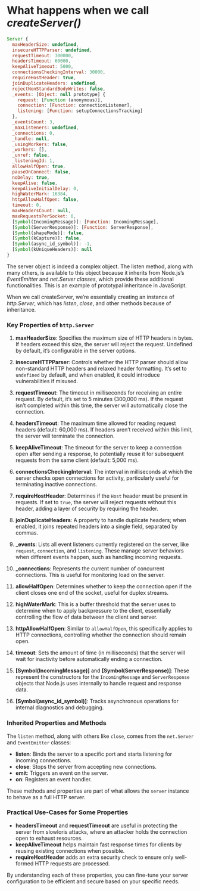 # What happens when we call _createServer()_

```js
Server {
  maxHeaderSize: undefined,
  insecureHTTPParser: undefined,
  requestTimeout: 300000,
  headersTimeout: 60000,
  keepAliveTimeout: 5000,
  connectionsCheckingInterval: 30000,
  requireHostHeader: true,
  joinDuplicateHeaders: undefined,
  rejectNonStandardBodyWrites: false,
  _events: [Object: null prototype] {
    request: [Function (anonymous)],
    connection: [Function: connectionListener],
    listening: [Function: setupConnectionsTracking]
  },
  _eventsCount: 3,
  _maxListeners: undefined,
  _connections: 0,
  _handle: null,
  _usingWorkers: false,
  _workers: [],
  _unref: false,
  _listeningId: 1,
  allowHalfOpen: true,
  pauseOnConnect: false,
  noDelay: true,
  keepAlive: false,
  keepAliveInitialDelay: 0,
  highWaterMark: 16384,
  httpAllowHalfOpen: false,
  timeout: 0,
  maxHeadersCount: null,
  maxRequestsPerSocket: 0,
  [Symbol(IncomingMessage)]: [Function: IncomingMessage],
  [Symbol(ServerResponse)]: [Function: ServerResponse],
  [Symbol(shapeMode)]: false,
  [Symbol(kCapture)]: false,
  [Symbol(async_id_symbol)]: -1,
  [Symbol(kUniqueHeaders)]: null
}
```

The server object is indeed a complex object. The listen method, along with many others, is available to this object because it inherits from Node.js’s _EventEmitter_ and _net.Server classes_, which provide these additional functionalities. This is an example of prototypal inheritance in JavaScript.

When we call createServer, we’re essentially creating an instance of _http.Server_, which has _listen_, _close_, and other methods because of inheritance.

### Key Properties of `http.Server`

1. **maxHeaderSize**: Specifies the maximum size of HTTP headers in bytes. If headers exceed this size, the server will reject the request. Undefined by default, it’s configurable in the server options.

2. **insecureHTTPParser**: Controls whether the HTTP parser should allow non-standard HTTP headers and relaxed header formatting. It’s set to `undefined` by default, and when enabled, it could introduce vulnerabilities if misused.

3. **requestTimeout**: The timeout in milliseconds for receiving an entire request. By default, it’s set to 5 minutes (300,000 ms). If the request isn’t completed within this time, the server will automatically close the connection.

4. **headersTimeout**: The maximum time allowed for reading request headers (default: 60,000 ms). If headers aren’t received within this limit, the server will terminate the connection.

5. **keepAliveTimeout**: The timeout for the server to keep a connection open after sending a response, to potentially reuse it for subsequent requests from the same client (default: 5,000 ms).

6. **connectionsCheckingInterval**: The interval in milliseconds at which the server checks open connections for activity, particularly useful for terminating inactive connections.

7. **requireHostHeader**: Determines if the `Host` header must be present in requests. If set to `true`, the server will reject requests without this header, adding a layer of security by requiring the header.

8. **joinDuplicateHeaders**: A property to handle duplicate headers; when enabled, it joins repeated headers into a single field, separated by commas.

9. **\_events**: Lists all event listeners currently registered on the server, like `request`, `connection`, and `listening`. These manage server behaviors when different events happen, such as handling incoming requests.

10. **\_connections**: Represents the current number of concurrent connections. This is useful for monitoring load on the server.

11. **allowHalfOpen**: Determines whether to keep the connection open if the client closes one end of the socket, useful for duplex streams.

12. **highWaterMark**: This is a buffer threshold that the server uses to determine when to apply backpressure to the client, essentially controlling the flow of data between the client and server.

13. **httpAllowHalfOpen**: Similar to `allowHalfOpen`, this specifically applies to HTTP connections, controlling whether the connection should remain open.

14. **timeout**: Sets the amount of time (in milliseconds) that the server will wait for inactivity before automatically ending a connection.

15. **[Symbol(IncomingMessage)]** and **[Symbol(ServerResponse)]**: These represent the constructors for the `IncomingMessage` and `ServerResponse` objects that Node.js uses internally to handle request and response data.

16. **[Symbol(async_id_symbol)]**: Tracks asynchronous operations for internal diagnostics and debugging.

### Inherited Properties and Methods

The `listen` method, along with others like `close`, comes from the `net.Server` and `EventEmitter` classes:

- **listen**: Binds the server to a specific port and starts listening for incoming connections.
- **close**: Stops the server from accepting new connections.
- **emit**: Triggers an event on the server.
- **on**: Registers an event handler.

These methods and properties are part of what allows the `server` instance to behave as a full HTTP server.

### Practical Use-Cases for Some Properties

- **headersTimeout** and **requestTimeout** are useful in protecting the server from slowloris attacks, where an attacker holds the connection open to exhaust resources.
- **keepAliveTimeout** helps maintain fast response times for clients by reusing existing connections when possible.
- **requireHostHeader** adds an extra security check to ensure only well-formed HTTP requests are processed.

By understanding each of these properties, you can fine-tune your server configuration to be efficient and secure based on your specific needs.
